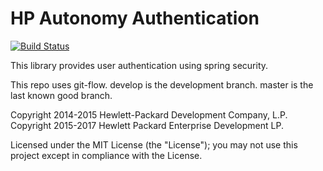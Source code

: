 # HP Autonomy Authentication

[![Build Status](https://travis-ci.org/hpe-idol/java-configuration-authentication.svg?branch=master)](https://travis-ci.org/hpe-idol/java-configuration-authentication)

This library provides user authentication using spring security.

This repo uses git-flow. develop is the development branch. master is the last known good branch.

Copyright 2014-2015 Hewlett-Packard Development Company, L.P.
Copyright 2015-2017 Hewlett Packard Enterprise Development LP.

Licensed under the MIT License (the "License"); you may not use this project except in compliance with the License.
